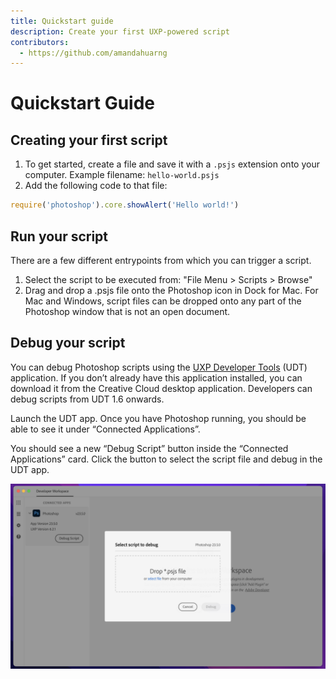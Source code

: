 ```yaml
---
title: Quickstart guide
description: Create your first UXP-powered script
contributors:
  - https://github.com/amandahuarng
---
```


# Quickstart Guide

## Creating your first script
1. To get started, create a file and save it with a `.psjs` extension onto your computer. Example filename: `hello-world.psjs`
2. Add the following code to that file:

```js
require('photoshop').core.showAlert('Hello world!')
```

## Run your script 
There are a few different entrypoints from which you can trigger a script. 
1. Select the script to be executed from: "File Menu > Scripts > Browse"
2. Drag and drop a .psjs file onto the Photoshop icon in Dock for Mac. For Mac and Windows, script files can be dropped onto any part of the Photoshop window that is not an open document.

## Debug your script 
You can debug Photoshop scripts using the [UXP Developer Tools](https://creativecloud.adobe.com/apps/download/uxp-developer-tools) (UDT) application. If you don’t already have this application installed, you can download it from the Creative Cloud desktop application. Developers can debug scripts from UDT 1.6 onwards.

Launch the UDT app. Once you have Photoshop running, you should be able to see it under “Connected Applications”. 

You should see a new “Debug Script” button inside the “Connected Applications” card. Click the button to select the script file and debug in the UDT app.

![UDT Debugging](udt_scripting.png)
